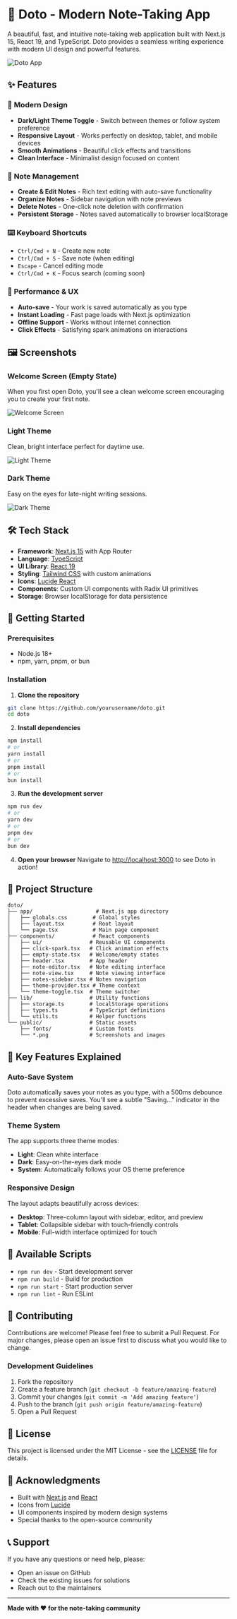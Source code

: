 # 📝 Doto - Modern Note-Taking App

A beautiful, fast, and intuitive note-taking web application built with Next.js 15, React 19, and TypeScript. Doto provides a seamless writing experience with modern UI design and powerful features.

![Doto App](public/dot.png)

## ✨ Features

### 🎨 **Modern Design**
- **Dark/Light Theme Toggle** - Switch between themes or follow system preference
- **Responsive Layout** - Works perfectly on desktop, tablet, and mobile devices
- **Smooth Animations** - Beautiful click effects and transitions
- **Clean Interface** - Minimalist design focused on content

### 📝 **Note Management**
- **Create & Edit Notes** - Rich text editing with auto-save functionality
- **Organize Notes** - Sidebar navigation with note previews
- **Delete Notes** - One-click note deletion with confirmation
- **Persistent Storage** - Notes saved automatically to browser localStorage

### ⌨️ **Keyboard Shortcuts**
- `Ctrl/Cmd + N` - Create new note
- `Ctrl/Cmd + S` - Save note (when editing)
- `Escape` - Cancel editing mode
- `Ctrl/Cmd + K` - Focus search (coming soon)

### 🚀 **Performance & UX**
- **Auto-save** - Your work is saved automatically as you type
- **Instant Loading** - Fast page loads with Next.js optimization
- **Offline Support** - Works without internet connection
- **Click Effects** - Satisfying spark animations on interactions

## 🖼️ Screenshots

### Welcome Screen (Empty State)
When you first open Doto, you'll see a clean welcome screen encouraging you to create your first note.

![Welcome Screen](public/new.png)

### Light Theme
Clean, bright interface perfect for daytime use.

![Light Theme](public/white.png)

### Dark Theme
Easy on the eyes for late-night writing sessions.

![Dark Theme](public/Black.png)

## 🛠️ Tech Stack

- **Framework**: [Next.js 15](https://nextjs.org/) with App Router
- **Language**: [TypeScript](https://www.typescriptlang.org/)
- **UI Library**: [React 19](https://react.dev/)
- **Styling**: [Tailwind CSS](https://tailwindcss.com/) with custom animations
- **Icons**: [Lucide React](https://lucide.dev/)
- **Components**: Custom UI components with Radix UI primitives
- **Storage**: Browser localStorage for data persistence

## 🚀 Getting Started

### Prerequisites
- Node.js 18+ 
- npm, yarn, pnpm, or bun

### Installation

1. **Clone the repository**
```bash
git clone https://github.com/yourusername/doto.git
cd doto
```

2. **Install dependencies**
```bash
npm install
# or
yarn install
# or
pnpm install
# or
bun install
```

3. **Run the development server**
```bash
npm run dev
# or
yarn dev
# or
pnpm dev
# or
bun dev
```

4. **Open your browser**
Navigate to [http://localhost:3000](http://localhost:3000) to see Doto in action!

## 📁 Project Structure

```
doto/
├── app/                    # Next.js app directory
│   ├── globals.css        # Global styles
│   ├── layout.tsx         # Root layout
│   └── page.tsx           # Main page component
├── components/            # React components
│   ├── ui/               # Reusable UI components
│   ├── click-spark.tsx   # Click animation effects
│   ├── empty-state.tsx   # Welcome/empty states
│   ├── header.tsx        # App header
│   ├── note-editor.tsx   # Note editing interface
│   ├── note-view.tsx     # Note viewing interface
│   ├── notes-sidebar.tsx # Notes navigation
│   ├── theme-provider.tsx # Theme context
│   └── theme-toggle.tsx  # Theme switcher
├── lib/                  # Utility functions
│   ├── storage.ts        # localStorage operations
│   ├── types.ts          # TypeScript definitions
│   └── utils.ts          # Helper functions
└── public/               # Static assets
    ├── fonts/            # Custom fonts
    └── *.png             # Screenshots and images
```

## 🎯 Key Features Explained

### Auto-Save System
Doto automatically saves your notes as you type, with a 500ms debounce to prevent excessive saves. You'll see a subtle "Saving..." indicator in the header when changes are being saved.

### Theme System
The app supports three theme modes:
- **Light**: Clean white interface
- **Dark**: Easy-on-the-eyes dark mode
- **System**: Automatically follows your OS theme preference

### Responsive Design
The layout adapts beautifully across devices:
- **Desktop**: Three-column layout with sidebar, editor, and preview
- **Tablet**: Collapsible sidebar with touch-friendly controls
- **Mobile**: Full-width interface optimized for touch

## 🔧 Available Scripts

- `npm run dev` - Start development server
- `npm run build` - Build for production
- `npm run start` - Start production server
- `npm run lint` - Run ESLint

## 🤝 Contributing

Contributions are welcome! Please feel free to submit a Pull Request. For major changes, please open an issue first to discuss what you would like to change.

### Development Guidelines
1. Fork the repository
2. Create a feature branch (`git checkout -b feature/amazing-feature`)
3. Commit your changes (`git commit -m 'Add amazing feature'`)
4. Push to the branch (`git push origin feature/amazing-feature`)
5. Open a Pull Request

## 📄 License

This project is licensed under the MIT License - see the [LICENSE](LICENSE) file for details.

## 🙏 Acknowledgments

- Built with [Next.js](https://nextjs.org/) and [React](https://react.dev/)
- Icons from [Lucide](https://lucide.dev/)
- UI components inspired by modern design systems
- Special thanks to the open-source community

## 📞 Support

If you have any questions or need help, please:
- Open an issue on GitHub
- Check the existing issues for solutions
- Reach out to the maintainers

---

**Made with ❤️ for the note-taking community**
